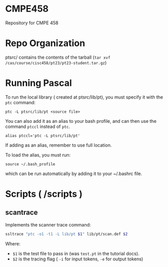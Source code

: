 # CMPE458
Repository for CMPE 458

# Repo Organization
ptsrc/ contains the contents of the tarball (`tar xvf /cas/course/cisc458/pt23/pt23-student.tar.gz`)

# Running Pascal
To run the local library ( created at ptsrc/lib/pt), you must specify it with the `ptc` command:

```
ptc -L ptsrc/lib/pt <source file>
```

You can also add it as an alias to your bash profile, and can then use the command `ptccl` instead of `ptc`.

```
alias ptccl='ptc -L ptsrc/lib/pt'
```

If adding as an alias, remember to use full location.

To load the alias, you must run:

```
source ~/.bash_profile
```

which can be run automatically by adding it to your ~/.bashrc file.

# Scripts ( /scripts )
## scantrace
Implements the scanner trace command:

```bash
ssltrace "ptc -o1 -t1 -L lib/pt $1" lib/pt/scan.def $2
```

Where:
- `$1` is the test file to pass in (was `test.pt` in the tutorial docs).
- `$2` is the tracing flag ( `-i` for input tokens, `-e` for output tokens)